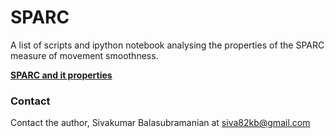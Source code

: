# SPARC
A list of scripts and ipython notebook analysing the properties of the SPARC measure of movement smoothness.

[**SPARC and it properties**](https://github.com/siva82kb/SPARC/blob/master/sparc_and_properties.ipynb)

### Contact
Contact the author, Sivakumar Balasubramanian at siva82kb@gmail.com
